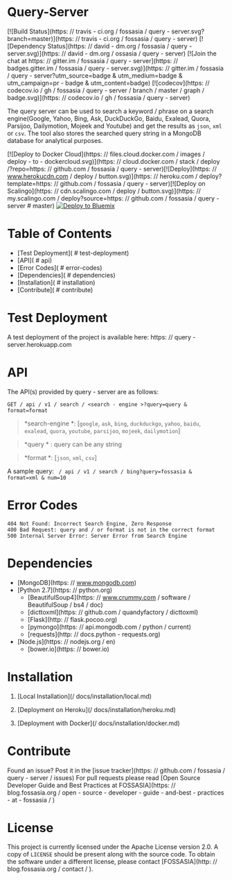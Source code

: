 # Query-Server

[![Build Status](https: // travis - ci.org / fossasia / query - server.svg?branch=master)](https: // travis - ci.org / fossasia / query - server)
[![Dependency Status](https: // david - dm.org / fossasia / query - server.svg)](https: // david - dm.org / ossasia / query - server)
[![Join the chat at https: // gitter.im / fossasia / query - server](https: // badges.gitter.im / fossasia / query - server.svg)](https: // gitter.im / fossasia / query - server?utm_source=badge & utm_medium=badge & utm_campaign=pr - badge & utm_content=badge)
[![codecov](https: // codecov.io / gh / fossasia / query - server / branch / master / graph / badge.svg)](https: // codecov.io / gh / fossasia / query - server)

The query server can be used to search a keyword / phrase on a search engine(Google, Yahoo, Bing, Ask, DuckDuckGo, Baidu, Exalead, Quora, Parsijoo, Dailymotion, Mojeek and Youtube) and get the results as `json`, `xml` or `csv`. The tool also stores the searched query string in a MongoDB database for analytical purposes.

[![Deploy to Docker Cloud](https: // files.cloud.docker.com / images / deploy - to - dockercloud.svg)](https: // cloud.docker.com / stack / deploy /?repo=https: // github.com / fossasia / query - server)[![Deploy](https: // www.herokucdn.com / deploy / button.svg)](https: // heroku.com / deploy?template=https: // github.com / fossasia / query - server)[![Deploy on Scalingo](https: // cdn.scalingo.com / deploy / button.svg)](https: // my.scalingo.com / deploy?source=https: // github.com / fossasia / query - server  # master) [![Deploy to Bluemix](https://bluemix.net/deploy/button.png)](https://bluemix.net/deploy?repository=https://github.com/fossasia/query-server&branch=master)

# Table of Contents

- [Test Deployment](  # test-deployment)
- [API](  # api)
- [Error Codes](  # error-codes)
- [Dependencies](  # dependencies)
- [Installation](  # installation)
- [Contribute](  # contribute)

# Test Deployment

A test deployment of the project is available here: https: // query - server.herokuapp.com

# API

The API(s) provided by query - server are as follows:

` GET / api / v1 / search / <search - engine >?query=query & format=format `

> *search-engine *: [`google`, `ask`, `bing`, `duckduckgo`, `yahoo`, `baidu`, `exalead`, `quora`, `youtube`, `parsijoo`, `mojeek`, `dailymotion`]

> *query * : query can be any string

> *format *: [`json`, `xml`, `csv`]

A sample query: ` / api / v1 / search / bing?query=fossasia & format=xml & num=10`

# Error Codes
    404 Not Found: Incorrect Search Engine, Zero Response
    400 Bad Request: query and / or format is not in the correct format
    500 Internal Server Error: Server Error from Search Engine

# Dependencies

* [MongoDB](https: // www.mongodb.com)
* [Python 2.7](https: // python.org)
    * [BeautifulSoup4](https: // www.crummy.com / software / BeautifulSoup / bs4 / doc)
    * [dicttoxml](https: // github.com / quandyfactory / dicttoxml)
    * [Flask](http: // flask.pocoo.org)
    * [pymongo](https: // api.mongodb.com / python / current)
    * [requests](http: // docs.python - requests.org)
* [Node.js](https: // nodejs.org / en)
    * [bower.io](https: // bower.io)

# Installation

1. [Local Installation](/ docs/installation/local.md)

2. [Deployment on Heroku](/ docs/installation/heroku.md)

3. [Deployment with Docker](/ docs/installation/docker.md)


# Contribute

Found an issue? Post it in the [issue tracker](https: // github.com / fossasia / query - server / issues)  For pull requests please read [Open Source Developer Guide and Best Practices at FOSSASIA](https: // blog.fossasia.org / open - source - developer - guide - and-best - practices - at - fossasia / )

# License

This project is currently licensed under the Apache License version 2.0. A copy of `LICENSE` should be present along with the source code. To obtain the software under a different license, please contact [FOSSASIA](http: // blog.fossasia.org / contact / ).
